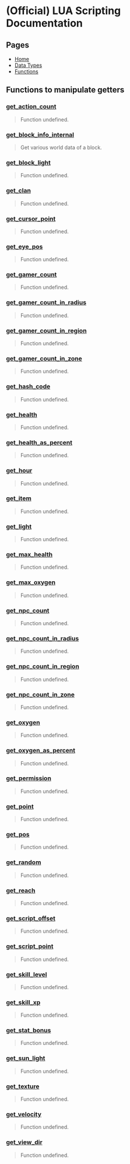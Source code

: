 
# (Official) LUA Scripting Documentation

## Pages

- [Home](../../index)
- [Data Types](../data-types)
- [Functions](../functions)

## Functions to manipulate getters

### [get_action_count](getters/get_action_count)

> Function undefined.

### [get_block_info_internal](getters/get_block_info_internal)

> Get various world data of a block.

### [get_block_light](getters/get_block_light)

> Function undefined.

### [get_clan](getters/get_clan)

> Function undefined.

### [get_cursor_point](getters/get_cursor_point)

> Function undefined.

### [get_eye_pos](getters/get_eye_pos)

> Function undefined.

### [get_gamer_count](getters/get_gamer_count)

> Function undefined.

### [get_gamer_count_in_radius](getters/get_gamer_count_in_radius)

> Function undefined.

### [get_gamer_count_in_region](getters/get_gamer_count_in_region)

> Function undefined.

### [get_gamer_count_in_zone](getters/get_gamer_count_in_zone)

> Function undefined.

### [get_hash_code](getters/get_hash_code)

> Function undefined.

### [get_health](getters/get_health)

> Function undefined.

### [get_health_as_percent](getters/get_health_as_percent)

> Function undefined.

### [get_hour](getters/get_hour)

> Function undefined.

### [get_item](getters/get_item)

> Function undefined.

### [get_light](getters/get_light)

> Function undefined.

### [get_max_health](getters/get_max_health)

> Function undefined.

### [get_max_oxygen](getters/get_max_oxygen)

> Function undefined.

### [get_npc_count](getters/get_npc_count)

> Function undefined.

### [get_npc_count_in_radius](getters/get_npc_count_in_radius)

> Function undefined.

### [get_npc_count_in_region](getters/get_npc_count_in_region)

> Function undefined.

### [get_npc_count_in_zone](getters/get_npc_count_in_zone)

> Function undefined.

### [get_oxygen](getters/get_oxygen)

> Function undefined.

### [get_oxygen_as_percent](getters/get_oxygen_as_percent)

> Function undefined.

### [get_permission](getters/get_permission)

> Function undefined.

### [get_point](getters/get_point)

> Function undefined.

### [get_pos](getters/get_pos)

> Function undefined.

### [get_random](getters/get_random)

> Function undefined.

### [get_reach](getters/get_reach)

> Function undefined.

### [get_script_offset](getters/get_script_offset)

> Function undefined.

### [get_script_point](getters/get_script_point)

> Function undefined.

### [get_skill_level](getters/get_skill_level)

> Function undefined.

### [get_skill_xp](getters/get_skill_xp)

> Function undefined.

### [get_stat_bonus](getters/get_stat_bonus)

> Function undefined.

### [get_sun_light](getters/get_sun_light)

> Function undefined.

### [get_texture](getters/get_texture)

> Function undefined.

### [get_velocity](getters/get_velocity)

> Function undefined.

### [get_view_dir](getters/get_view_dir)

> Function undefined.
